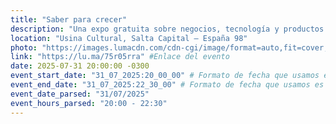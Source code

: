 ```yaml
---
title: "Saber para crecer"
description: "Una expo gratuita sobre negocios, tecnología y productos intangibles para emprendedores de la nueva economía del conocimiento.​"
location: "Usina Cultural, Salta Capital — España 98"
photo: "https://images.lumacdn.com/cdn-cgi/image/format=auto,fit=cover,dpr=2,background=white,quality=75,width=400,height=400/event-covers/yr/a4254524-335a-4849-8094-d5046dfccf30.png" #Enlace del banner
link: "https://lu.ma/75r05rra" #Enlace del evento
date: 2025-07-31 20:00:00 -0300
event_start_date: "31_07_2025:20_00_00" # Formato de fecha que usamos es dd_MM_yyyy:hh_mm_ss | dia_mes_año:hora_minuto_segundo
event_end_date: "31_07_2025:22_30_00" # Formato de fecha que usamos es dd_MM_yyyy:hh_mm_ss | dia_mes_año:hora_minuto_segundo
event_date_parsed: "31/07/2025"
event_hours_parsed: "20:00 - 22:30"
---
```

